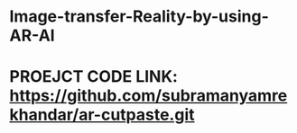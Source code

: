 # Image-transfer-Reality-by-using-AR-AI
# PROEJCT CODE LINK: https://github.com/subramanyamrekhandar/ar-cutpaste.git
